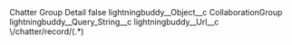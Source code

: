 <?xml version="1.0" encoding="UTF-8"?>
<CustomMetadata xmlns="http://soap.sforce.com/2006/04/metadata" xmlns:xsi="http://www.w3.org/2001/XMLSchema-instance" xmlns:xsd="http://www.w3.org/2001/XMLSchema">
    <label>Chatter Group Detail</label>
    <protected>false</protected>
    <values>
        <field>lightningbuddy__Object__c</field>
        <value xsi:type="xsd:string">CollaborationGroup</value>
    </values>
    <values>
        <field>lightningbuddy__Query_String__c</field>
        <value xsi:nil="true"/>
    </values>
    <values>
        <field>lightningbuddy__Url__c</field>
        <value xsi:type="xsd:string">\/chatter/record/(.*)</value>
    </values>
</CustomMetadata>
